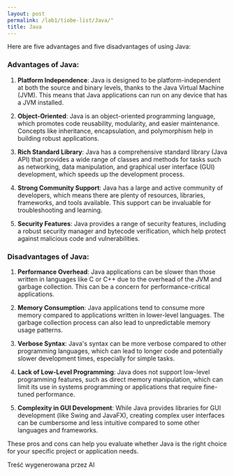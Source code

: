```yaml
---
layout: post
permalink: /lab1/tiobe-list/Java/"
title: Java
---
```

Here are five advantages and five disadvantages of using Java:

### Advantages of Java:

1. **Platform Independence**: Java is designed to be platform-independent at both the source and binary levels, thanks to the Java Virtual Machine (JVM). This means that Java applications can run on any device that has a JVM installed.

2. **Object-Oriented**: Java is an object-oriented programming language, which promotes code reusability, modularity, and easier maintenance. Concepts like inheritance, encapsulation, and polymorphism help in building robust applications.

3. **Rich Standard Library**: Java has a comprehensive standard library (Java API) that provides a wide range of classes and methods for tasks such as networking, data manipulation, and graphical user interface (GUI) development, which speeds up the development process.

4. **Strong Community Support**: Java has a large and active community of developers, which means there are plenty of resources, libraries, frameworks, and tools available. This support can be invaluable for troubleshooting and learning.

5. **Security Features**: Java provides a range of security features, including a robust security manager and bytecode verification, which help protect against malicious code and vulnerabilities.

### Disadvantages of Java:

1. **Performance Overhead**: Java applications can be slower than those written in languages like C or C++ due to the overhead of the JVM and garbage collection. This can be a concern for performance-critical applications.

2. **Memory Consumption**: Java applications tend to consume more memory compared to applications written in lower-level languages. The garbage collection process can also lead to unpredictable memory usage patterns.

3. **Verbose Syntax**: Java's syntax can be more verbose compared to other programming languages, which can lead to longer code and potentially slower development times, especially for simple tasks.

4. **Lack of Low-Level Programming**: Java does not support low-level programming features, such as direct memory manipulation, which can limit its use in systems programming or applications that require fine-tuned performance.

5. **Complexity in GUI Development**: While Java provides libraries for GUI development (like Swing and JavaFX), creating complex user interfaces can be cumbersome and less intuitive compared to some other languages and frameworks.

These pros and cons can help you evaluate whether Java is the right choice for your specific project or application needs.

Treść wygenerowana przez AI
